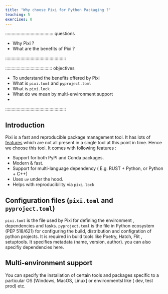 ```yaml
---
title: "Why choose Pixi for Python Packaging ?"
teaching: 5
exercises: 0
---
```


:::::::::::::::::::::::::::::::::::::: questions

- Why Pixi ?
- What are the benefits of Pixi ?

::::::::::::::::::::::::::::::::::::::::::::::::

::::::::::::::::::::::::::::::::::::: objectives

- To understand the benefits offered by Pixi
-  What is `pixi.toml` and `pyproject.toml`
-  What is `pixi.lock`
-  What do we mean by multi-environment support
-  


::::::::::::::::::::::::::::::::::::::::::::::::

## Introduction

Pixi is a fast and reproducible package management tool. It has lots of [features](https://pixi.sh/latest/#what-is-the-difference-with-pixi) which are not all present in a single tool at this point in time. Hence we choose this tool.
It comes with following features : 

- Support for both PyPI and Conda packages.
- Modern & fast.
- Support for multi-language dependency ( E.g. RUST + Python, or Python + C++)
- Uses `uv` under the hood.
- Helps with reproducibility via `pixi.lock`
   
## Configuration files (`pixi.toml` and `pyproject.toml`)

`pixi.toml` is the file used by Pixi for defining the environment , dependencies and tasks.
`pyproject.toml` is the file in Python ecosystem (PEP 518/621) for configuring the build, distribution and configration of python projects. It is required in build tools like Poetry, Hatch, Flit , setuptools. It specifies metadata (name, version, author). you can also specifiy dependencies here.

## Multi-environment support

You can specify the installation of certain tools and packages specific to a particular OS [Windows, MacOS, Linux] or environmentsl like ( dev, test prod) etc.


